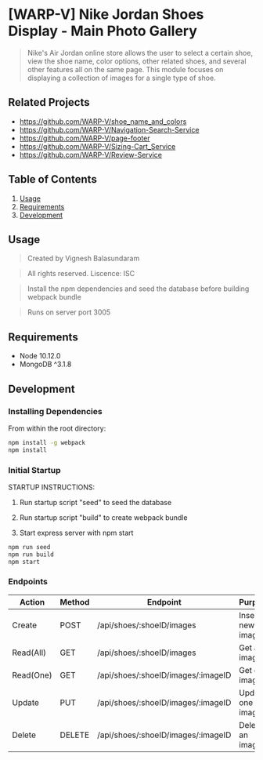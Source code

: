 # [WARP-V] Nike Jordan Shoes Display - Main Photo Gallery

> Nike's Air Jordan online store allows the user to select a certain shoe, view the shoe name, color options, other related shoes, and several other features all on the same page. This module focuses on displaying a collection of images for a single type of shoe.

## Related Projects

  - https://github.com/WARP-V/shoe_name_and_colors
  - https://github.com/WARP-V/Navigation-Search-Service
  - https://github.com/WARP-V/page-footer
  - https://github.com/WARP-V/Sizing-Cart_Service
  - https://github.com/WARP-V/Review-Service

## Table of Contents

1. [Usage](#Usage)
1. [Requirements](#requirements)
1. [Development](#development)

## Usage

> Created by Vignesh Balasundaram

> All rights reserved. Liscence: ISC

> Install the npm dependencies and seed the database before building webpack bundle

> Runs on server port 3005

## Requirements

- Node 10.12.0
- MongoDB ^3.1.8

## Development

### Installing Dependencies

From within the root directory:

```sh
npm install -g webpack
npm install
```

### Initial Startup

STARTUP INSTRUCTIONS:

1. Run startup script "seed" to seed the database

2. Run startup script "build" to create webpack bundle

3. Start express server with npm start


```sh
npm run seed
npm run build
npm start
```

### Endpoints

| Action    | Method | Endpoint                                              | Purpose          |
|-----------|--------|-------------------------------------------------------|------------------|
| Create    | POST   | /api/shoes/:shoeID/images                             | Insert new image |
| Read(All) | GET    | /api/shoes/:shoeID/images                             | Get all images   |
| Read(One) | GET    | /api/shoes/:shoeID/images/:imageID                    | Get one image    |
| Update    | PUT    | /api/shoes/:shoeID/images/:imageID                    | Update one image |
| Delete    | DELETE | /api/shoes/:shoeID/images/:imageID                    | Delete an image  |
